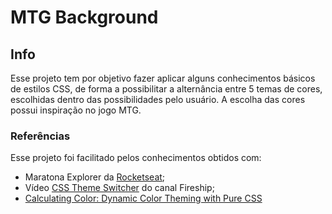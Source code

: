 # MTG Background

## Info
Esse projeto tem por objetivo fazer aplicar alguns conhecimentos básicos de estilos CSS, de forma a possibilitar a alternância entre 5 temas de cores, escolhidas dentro das possibilidades pelo usuário. A escolha das cores possui inspiração no jogo MTG.  


### Referências
Esse projeto foi facilitado pelos conhecimentos obtidos com:  
- Maratona Explorer da [Rocketseat](https://www.youtube.com/c/RocketSeat);  
- Vídeo [CSS Theme Switcher](https://www.youtube.com/watch?v=rXuHGLzSmSE) do canal Fireship;  
- [Calculating Color: Dynamic Color Theming with Pure CSS](https://una.im/css-color-theming/)
